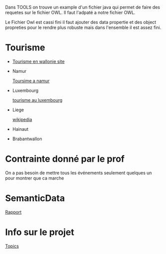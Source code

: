 Dans TOOLS on trouve un example d'un fichier java  qui permet de faire des requetes sur le fichier OWL. Il faut l'adpaté a notre fichier OWL. 

Le Fichier Owl est cassi fini il faut ajouter des data propertie et des object propreties pour le rendre plus robuste mais dans l'ensemble il est assez fini. 

# Tourisme
  * [Tourisme en wallonie site](http://walloniebelgiquetourisme.be/fr-be/content/bienvenue-en-belgique-sur-le-site-officiel-du-tourisme-en-wallonie)
  * Namur
  
    [Toursime a namur](https://www.province.namur.be/tourisme)
  * Luxembourg
  
    [tourisme au luxembourg](http://www.province.luxembourg.be/fr/tourisme.html?IDC=3541#.XmZNii17RhE)
  * Liege 
  
    [wikipedia](https://fr.wikipedia.org/wiki/Province_de_Liège)
  * Hainaut 
  
  * Brabantwallon
# Contrainte donné par le prof

On a pas besoin de mettre tous les événements seulement quelques un pour montrer que ca marche 


# SemanticData
[Rapport](https://www.overleaf.com/1761331128kfcgtpxwtnbz)

# Info sur le projet 
[Topics](http://www.montefiore.ulg.ac.be/~binot/INFO8005/Project/Semantic-data-project-topics.pdf)

